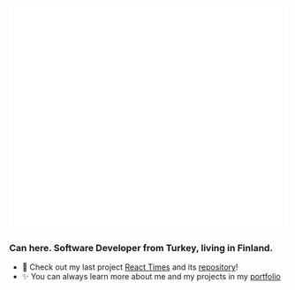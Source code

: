 <div align="center">
	<br>
	<img src="header.svg" width="800" height="400" alt="logo" >
    <br>
</div>

### Can here. Software Developer from Turkey, living in Finland.

- 🔭 Check out my last project [React Times](https://urldev-react-times.netlify.app) and its [repository](https://github.com/urlDev/mern-react-times)!
- ✨ You can always learn more about me and my projects in my [portfolio](https://can-ural.com)
<!--
**urlDev/urlDev** is a ✨ _special_ ✨ repository because its `README.md` (this file) appears on your GitHub profile.

Here are some ideas to get you started:

- 🔭 I’m currently working on ...
- 🌱 I’m currently learning ...
- 👯 I’m looking to collaborate on ...
- 🤔 I’m looking for help with ...
- 💬 Ask me about ...
- 📫 How to reach me: ...
- 😄 Pronouns: ...
- ⚡ Fun fact: ...
-->
